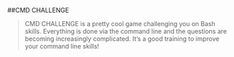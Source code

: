 ##CMD CHALLENGE

> CMD CHALLENGE is a pretty cool game challenging you on Bash skills. Everything is done via the command line and the questions are becoming increasingly complicated. It’s a good training to improve your command line skills!
